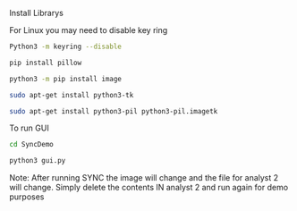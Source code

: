 Install Librarys

For Linux you may need to disable key ring 

```sh
Python3 -m keyring --disable
```
```sh
pip install pillow
```
```sh
python3 -m pip install image
```
```sh
sudo apt-get install python3-tk
```
```sh
sudo apt-get install python3-pil python3-pil.imagetk
```

To run GUI

```sh
cd SyncDemo
```

```sh
python3 gui.py
```


Note: After running SYNC the image will change and the file for analyst 2 will change. Simply delete the contents IN analyst 2 and run again for demo purposes
